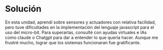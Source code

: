 # Solución

En esta unidad, aprendí sobre sensores y actuadores con relativa facilidad, pero tuve dificultades en la implementación del lenguaje javascript para el uso del micro-bit. Para superarlas, consulté con ayudas virtuales e IAs como claude o Chatgpt para dar a entender lo que quería hacer. Aunque me frustré mucho, lograr que los sistemas funcionaran fue gratificante.


